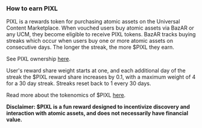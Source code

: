 ### How to earn PIXL

PIXL is a rewards token for purchasing atomic assets on the Universal Content Marketplace. When vouched users buy atomic assets via BazAR or any UCM, they become eligible to receive PIXL tokens. BazAR tracks buying streaks which occur when users buy one or more atomic assets on consecutive days. The longer the streak, the more $PIXL they earn.

See PIXL ownership [here](#).

User's reward share weight starts at one, and each additional day of the streak the $PIXL reward share increases by 0.1, with a maximum weight of 4 for a 30 day streak. Streaks reset back to 1 every 30 days.

Read more about the tokenomics of $PIXL [here](#).

**Disclaimer: $PIXL is a fun reward designed to incentivize discovery and interaction with atomic assets, and does not necessarily have financial value.**
